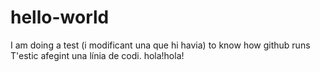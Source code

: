# hello-world
I am doing a test (i modificant una que hi havia) to know how github runs
T'estic afegint una línia de codi.
hola!hola!
